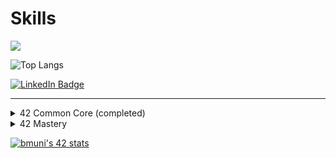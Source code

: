  # Skills
  <p align="left">
    <a href="https://skillicons.dev">
      <img src="https://skillicons.dev/icons?i=c,cpp,py,bash,html,css,vite,vue,typescript,ansible,git,github,gitlab,linux,postman,arduino,docker,vim,vscode&perline=20" />
    </a>
  </p> 



![Top Langs](https://github-readme-stats.vercel.app/api/top-langs/?username=BvBiancaa&langs_count=15&exclude_repo=BvBiancaa&layout=compact)

<div align=“center”>
  <a href="https://www.linkedin.com/in/bianca-muni-943b07234/">
    <img src="https://img.shields.io/badge/LinkedIn-blue?style=for-the-badge&logo=linkedin&logoColor=white" alt="LinkedIn Badge"/>
  </a>
  </div>



-------------------------------------------------------------
<details><summary>42 Common Core (completed)</summary>

|project| status     | language   |
|:--------------:|:-----------:|:-------:|
| **[LIBFT](https://github.com/BvBiancaa/Libft)** | [![bmuni's 42 Libft Score](https://badge42.vercel.app/api/v2/cl9zxw99v00060fl93xy5f1mh/project/2818145)](https://github.com/JaeSeoKim/badge42)    | C |
| **BORN2BEROOT**|  [![bmuni's 42 born2beroot Score](https://badge42.vercel.app/api/v2/cl9zxw99v00060fl93xy5f1mh/project/2842270)](https://github.com/JaeSeoKim/badge42) | - |
| **[FT_PRINTF](https://github.com/BvBiancaa/ft_printf)**|  [![bmuni's 42 ft_printf Score](https://badge42.vercel.app/api/v2/cl9zxw99v00060fl93xy5f1mh/project/2842269)](https://github.com/JaeSeoKim/badge42) | C |
| **[GET_NEXT_LINE](https://github.com/BvBiancaa/get_next_line)**|  [![bmuni's 42 get_next_line Score](https://badge42.vercel.app/api/v2/cl9zxw99v00060fl93xy5f1mh/project/2842270)](https://github.com/JaeSeoKim/badge42) | C |
| **[MINITALK](https://github.com/BvBiancaa/minitalk)** | [![bmuni's 42 minitalk Score](https://badge42.vercel.app/api/v2/cl9zxw99v00060fl93xy5f1mh/project/2818145)](https://github.com/JaeSeoKim/badge42)    | C |
| **[SO_LONG](https://github.com/BvBiancaa/so_long)**|  [![bmuni's 42 so_long Score](https://badge42.vercel.app/api/v2/cl9zxw99v00060fl93xy5f1mh/project/2842270)](https://github.com/JaeSeoKim/badge42) | C |
| **[PUSH SWAP](https://github.com/BvBiancaa/push_swap)**|  [![bmuni's 42 push_swap Score](https://badge42.vercel.app/api/v2/cl9zxw99v00060fl93xy5f1mh/project/2842270)](https://github.com/JaeSeoKim/badge42) | C |
| **[MINISHELL](https://github.com/BvBiancaa/minishell)** | [![bmuni's 42 minshell Score](https://badge42.vercel.app/api/v2/cl9zxw99v00060fl93xy5f1mh/project/2818145)](https://github.com/JaeSeoKim/badge42)    | C |
| **[PHILOSOPHERS](https://github.com/BvBiancaa/philosophers)** | [![bmuni's 42 philosophers Score](https://badge42.vercel.app/api/v2/cl9zxw99v00060fl93xy5f1mh/project/2818145)](https://github.com/JaeSeoKim/badge42)    | C |
| **[NETPRACTICE](https://github.com/BvBiancaa/42NetPractice)**|  [![bmuni's 42 netpractice Score](https://badge42.vercel.app/api/v2/cl9zxw99v00060fl93xy5f1mh/project/2842269)](https://github.com/JaeSeoKim/badge42) | - |
| **[CUB3D](https://github.com/BvBiancaa/cub3d)**|  [![bmuni's 42 cub3d Score](https://badge42.vercel.app/api/v2/cl9zxw99v00060fl93xy5f1mh/project/2842270)](https://github.com/JaeSeoKim/badge42) | C |
| **[CPP00](https://github.com/BvBiancaa/cpp00)** | [![bmuni's 42 cpp00 Score](https://badge42.vercel.app/api/v2/cl9zxw99v00060fl93xy5f1mh/project/2842269)](https://github.com/JaeSeoKim/badge42)    | C++ |
| **[CPP01](https://github.com/BvBiancaa/cpp01)**|  [![bmuni's 42 cpp01 Score](https://badge42.vercel.app/api/v2/cl9zxw99v00060fl93xy5f1mh/project/2842269)](https://github.com/JaeSeoKim/badge42) | C++ |
| **[CPP02](https://github.com/BvBiancaa/cpp02)**|  [![bmuni's 42 cpp02 Score](https://badge42.vercel.app/api/v2/cl9zxw99v00060fl93xy5f1mh/project/2842269)](https://github.com/JaeSeoKim/badge42) | C++ |
| **[CPP03](https://github.com/BvBiancaa/cpp03)** | [![bmuni's 42 cpp03 Score](https://badge42.vercel.app/api/v2/cl9zxw99v00060fl93xy5f1mh/project/2842269)](https://github.com/JaeSeoKim/badge42)    | C++ |
| **[CPP04](https://github.com/BvBiancaa/cpp04)**|  [![bmuni's 42 cpp04 Score](https://badge42.vercel.app/api/v2/cl9zxw99v00060fl93xy5f1mh/project/2842269)](https://github.com/JaeSeoKim/badge42) | C++ |
| **[CPP05](https://github.com/BvBiancaa/cpp05)**|  [![bmuni's 42 cpp05 Score](https://badge42.vercel.app/api/v2/cl9zxw99v00060fl93xy5f1mh/project/2842269)](https://github.com/JaeSeoKim/badge42) | C++ |
| **[CPP06](https://github.com/BvBiancaa/cpp06)** | [![bmuni's 42 cpp06 Score](https://badge42.vercel.app/api/v2/cl9zxw99v00060fl93xy5f1mh/project/2842269)](https://github.com/JaeSeoKim/badge42)    | C++ |
| **[CPP07](https://github.com/BvBiancaa/cpp07)**|  [![bmuni's 42 cpp07 Score](https://badge42.vercel.app/api/v2/cl9zxw99v00060fl93xy5f1mh/project/2842269)](https://github.com/JaeSeoKim/badge42) | C++ |
| **[CPP08](https://github.com/BvBiancaa/cpp08)**|  [![bmuni's 42 cpp08 Score](https://badge42.vercel.app/api/v2/cl9zxw99v00060fl93xy5f1mh/project/2842269)](https://github.com/JaeSeoKim/badge42) | C++ |
| **[CPP09](https://github.com/BvBiancaa/cpp09)**|  [![bmuni's 42 cpp09 Score](https://badge42.vercel.app/api/v2/cl9zxw99v00060fl93xy5f1mh/project/2842269)](https://github.com/JaeSeoKim/badge42) | C++ |
| **[INCEPTION](https://github.com/BvBiancaa/Inception)** | [![bmuni's 42 inception Score](https://badge42.vercel.app/api/v2/cl9zxw99v00060fl93xy5f1mh/project/2818145)](https://github.com/JaeSeoKim/badge42)    | Docker |
| **[FT_IRC](https://github.com/BvBiancaa/ft_irc)** | [![bmuni's 42 ft_irc Score](https://badge42.vercel.app/api/v2/cl9zxw99v00060fl93xy5f1mh/project/2818145)](https://github.com/JaeSeoKim/badge42)    | C++ |
| **[FT_TRASCENDENCE](https://github.com/BvBiancaa/ft_trascendence)**|  [![bmuni's 42 ft_trascendence Score](https://badge42.vercel.app/api/v2/cl9zxw99v00060fl93xy5f1mh/project/2842269)](https://github.com/JaeSeoKim/badge42) | Typescript |

-------------------------------------------------------------

|exams| status     |
|:--------------:|:-----------:|
| **EXAM02**|     ✅     |
| **EXAM03**|     ✅     |
| **EXAM04**|     ✅     |
| **EXAM05**|     ✅     |
| **EXAM06**|     ✅     |

  </details>

  <details><summary>42 Mastery</summary>
  </details>

[![bmuni's 42 stats](https://badge.mediaplus.ma/greenbinary/bmuni?1337Badge=off&UM6P=off)](https:profile.intra.42.fr/users/bmuni) 
 
<div align="left">
  <img src="https://komarev.com/ghpvc/?username=BvBiancaa&style=flat-square&color=blue" alt="">
</div>


